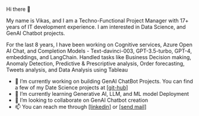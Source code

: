 Hi there 👋

My name is Vikas, and I am a Techno-Functional Project Manager with 17+ years of IT development experience. I am interested in Data Science, and GenAI Chatbot projects.

For the last 8 years, I have been working on Cognitive services, Azure Open AI Chat, and Completion Models - Text-davinci-003, GPT-3.5-turbo, GPT-4, embeddings, and LangChain. Handled tasks like Business Decision making, Anomaly Detection, Predictive & Prescriptive analysis, Order forecasting, Tweets analysis, and Data Analysis using Tableau

- 🔭 I’m currently working on building GenAI ChatBot Projects. You can find a few of my Date Science projects at [[git-hub]](https://github.com/ipvikas/My-Projects_POC)
- 🌱 I’m currently learning Generative AI, LLM, and ML model Deployment
- 👯 I’m looking to collaborate on GenAI Chatbot creation
- 📫 You can reach me through [[linkedin]](https://www.linkedin.com/in/vikaskumar-datascience/) or [[send mail]](ipvikas@gmail.com) 


<!--
**ipvikas/ipvikas** is a ✨ _special_ ✨ repository because its `README.md` (this file) appears on your GitHub profile.

Here are some ideas to get you started:

- 🔭 I’m currently working on ...
- 🌱 I’m currently learning ...
- 👯 I’m looking to collaborate on ...
- 🤔 I’m looking for help with ...
- 💬 Ask me about ...
- 📫 How to reach me: ...
- 😄 Pronouns: ...
- ⚡ Fun fact: ...
-->
